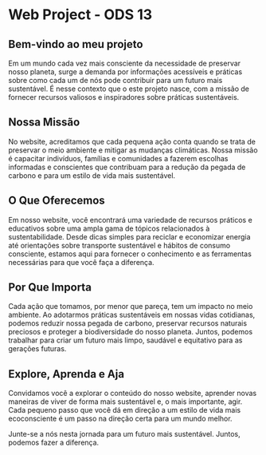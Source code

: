# Web Project - ODS 13
 
## Bem-vindo ao meu projeto

Em um mundo cada vez mais consciente da necessidade de preservar nosso planeta, surge a demanda por informações acessíveis e práticas sobre como cada um de nós pode contribuir para um futuro mais sustentável. É nesse contexto que o este projeto nasce, com a missão de fornecer recursos valiosos e inspiradores sobre práticas sustentáveis.

## Nossa Missão

No website, acreditamos que cada pequena ação conta quando se trata de preservar o meio ambiente e mitigar as mudanças climáticas. Nossa missão é capacitar indivíduos, famílias e comunidades a fazerem escolhas informadas e conscientes que contribuam para a redução da pegada de carbono e para um estilo de vida mais sustentável.

## O Que Oferecemos

Em nosso website, você encontrará uma variedade de recursos práticos e educativos sobre uma ampla gama de tópicos relacionados à sustentabilidade. Desde dicas simples para reciclar e economizar energia até orientações sobre transporte sustentável e hábitos de consumo consciente, estamos aqui para fornecer o conhecimento e as ferramentas necessárias para que você faça a diferença.

## Por Que Importa

Cada ação que tomamos, por menor que pareça, tem um impacto no meio ambiente. Ao adotarmos práticas sustentáveis em nossas vidas cotidianas, podemos reduzir nossa pegada de carbono, preservar recursos naturais preciosos e proteger a biodiversidade do nosso planeta. Juntos, podemos trabalhar para criar um futuro mais limpo, saudável e equitativo para as gerações futuras.

## Explore, Aprenda e Aja

Convidamos você a explorar o conteúdo do nosso website, aprender novas maneiras de viver de forma mais sustentável e, o mais importante, agir. Cada pequeno passo que você dá em direção a um estilo de vida mais ecoconsciente é um passo na direção certa para um mundo melhor.

Junte-se a nós nesta jornada para um futuro mais sustentável. Juntos, podemos fazer a diferença.
